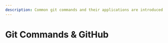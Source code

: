 ```yaml
---
description: Common git commands and their applications are introduced here.
---
```


# Git Commands & GitHub

